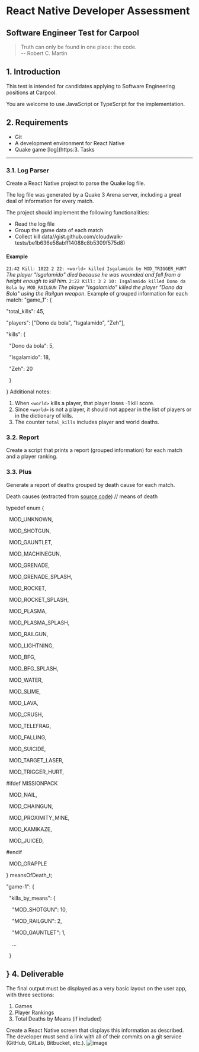 React Native Developer Assessment
=================================

Software Engineer Test for Carpool
----------------------------------

> Truth can only be found in one place: the code. <br/> -- Robert C. Martin

1\. Introduction
----------------

This test is intended for candidates applying to Software Engineering positions at Carpool.

You are welcome to use JavaScript or TypeScript for the implementation.

2\. Requirements
----------------

-   Git
-   A development environment for React Native
-   Quake game [log](https:3\. Tasks
---------

### 3.1. Log Parser

Create a React Native project to parse the Quake log file.

The log file was generated by a Quake 3 Arena server, including a great deal of information for every match.

The project should implement the following functionalities:

-   Read the log file
-   Group the game data of each match
-   Collect kill data//gist.github.com/cloudwalk-tests/be1b636e58abff14088c8b5309f575d8)

#### Example

`21:42 Kill: 1022 2 22: <world> killed Isgalamido by MOD_TRIGGER_HURT`
*The player "Isgalamido" died because he was wounded and fell from a height enough to kill him.*
`2:22 Kill: 3 2 10: Isgalamido killed Dono da Bola by MOD_RAILGUN`
*The player "Isgalamido" killed the player "Dono da Bola" using the Railgun weapon.*
Example of grouped information for each match:
"game_1": {

"total_kills": 45,

"players": ["Dono da bola", "Isgalamido", "Zeh"],

"kills": {

  "Dono da bola": 5,

  "Isgalamido": 18,

  "Zeh": 20

  }

}
Additional notes:

1.  When `<world>` kills a player, that player loses -1 kill score.
2.  Since `<world>` is not a player, it should not appear in the list of players or in the dictionary of kills.
3.  The counter `total_kills` includes player and world deaths.

### 3.2. Report

Create a script that prints a report (grouped information) for each match and a player ranking.

### 3.3. Plus

Generate a report of deaths grouped by death cause for each match.

Death causes (extracted from [source code](https://github.com/id-Software/Quake-III-Arena/blob/master/code/game/bg_public.h))
// means of death

typedef enum {

  MOD_UNKNOWN,

  MOD_SHOTGUN,

  MOD_GAUNTLET,

  MOD_MACHINEGUN,

  MOD_GRENADE,

  MOD_GRENADE_SPLASH,

  MOD_ROCKET,

  MOD_ROCKET_SPLASH,

  MOD_PLASMA,

  MOD_PLASMA_SPLASH,

  MOD_RAILGUN,

  MOD_LIGHTNING,

  MOD_BFG,

  MOD_BFG_SPLASH,

  MOD_WATER,

  MOD_SLIME,

  MOD_LAVA,

  MOD_CRUSH,

  MOD_TELEFRAG,

  MOD_FALLING,

  MOD_SUICIDE,

  MOD_TARGET_LASER,

  MOD_TRIGGER_HURT,

#ifdef MISSIONPACK

  MOD_NAIL,

  MOD_CHAINGUN,

  MOD_PROXIMITY_MINE,

  MOD_KAMIKAZE,

  MOD_JUICED,

#endif

  MOD_GRAPPLE

} meansOfDeath_t;

"game-1": {

  "kills_by_means": {

    "MOD_SHOTGUN": 10,

    "MOD_RAILGUN": 2,

    "MOD_GAUNTLET": 1,

    ...

  }

}
4\. Deliverable
---------------

The final output must be displayed as a very basic layout on the user app, with three sections:

1.  Games
2.  Player Rankings
3.  Total Deaths by Means (if included)

Create a React Native screen that displays this information as described. The developer must send a link with all of their commits on a git service (GitHub, GitLab, Bitbucket, etc.).
![image](https://github.com/Carpool-Tech/Carpool-Assessment/assets/69636803/09857e94-2fb4-4c4b-aa21-64e4460ccad1)
